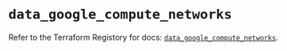 # `data_google_compute_networks`

Refer to the Terraform Registory for docs: [`data_google_compute_networks`](https://registry.terraform.io/providers/hashicorp/google-beta/5.29.0/docs/data-sources/google_compute_networks).
